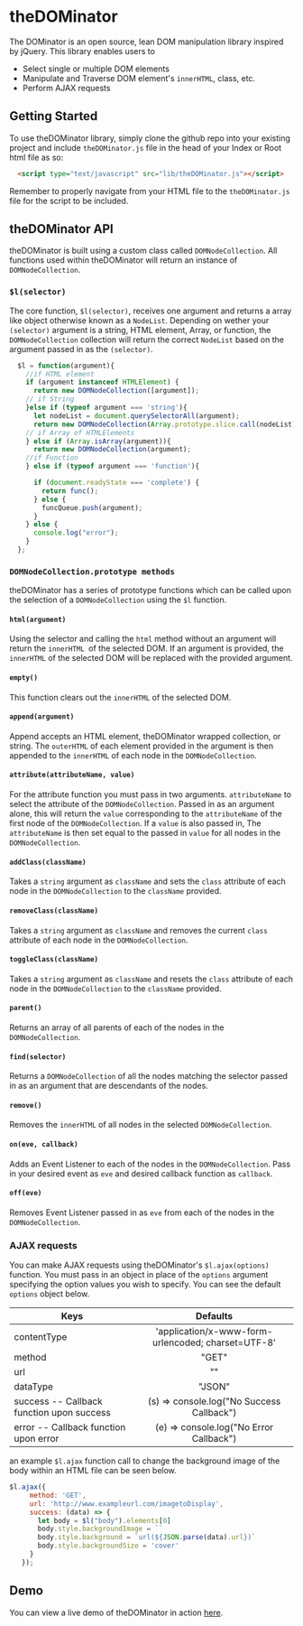 # theDOMinator

The DOMinator is an open source, lean DOM manipulation library inspired by jQuery. This library enables users to

  * Select single or multiple DOM elements
  * Manipulate and Traverse DOM element's ```innerHTML```, class, etc.
  * Perform AJAX requests


## Getting Started

To use theDOMinator library, simply clone the github repo into your existing project and include ```theDOMinator.js``` file in the head of your Index or Root html file as so:

```html
  <script type="text/javascript" src="lib/theDOMinator.js"></script>
```
Remember to properly navigate from your HTML file to the ```theDOMinator.js``` file for the script to be included.

## theDOMinator API

theDOMinator is built using a custom class called ```DOMNodeCollection```. All functions used within theDOMinator will return an instance of ```DOMNodeCollection```.

### `$l(selector)`

The core function, ```$l(selector)```, receives one argument and returns a array like object otherwise known as a ```NodeList```. Depending on wether your ```(selector)``` argument is a string, HTML element, Array, or function, the ```DOMNodeCollection``` collection will return the correct ```NodeList``` based on the argument passed in as the ```(selector)```.

``` js
  $l = function(argument){
    //if HTML element
    if (argument instanceof HTMLElement) {
      return new DOMNodeCollection([argument]);
    // if String
    }else if (typeof argument === 'string'){
      let nodeList = document.querySelectorAll(argument);
      return new DOMNodeCollection(Array.prototype.slice.call(nodeList));
    // if Array of HTMLElements
    } else if (Array.isArray(argument)){
      return new DOMNodeCollection(argument);
    //if Function
    } else if (typeof argument === 'function'){

      if (document.readyState === 'complete') {
        return func();
      } else {
        funcQueue.push(argument);
      }
    } else {
      console.log("error");
    }
  };
  ```
### `DOMNodeCollection.prototype methods`

  theDOMinator has a series of prototype functions which can be called upon the selection of a ```DOMNodeCollection``` using the ```$l``` function.

#### `html(argument)`

  Using the selector and calling the ```html``` method without an argument will return the ```innerHTML ```of the selected DOM. If an argument is provided, the ```innerHTML``` of the selected DOM will be replaced with the provided argument.

#### `empty()`

  This function clears out the ```innerHTML``` of the selected DOM.

#### `append(argument)`

  Append accepts an HTML element, theDOMinator wrapped collection, or string. The ```outerHTML``` of each element provided in the argument is then appended to the ```innerHTML``` of each node in the ```DOMNodeCollection```.

#### `attribute(attributeName, value)`

  For the attribute function you must pass in two arguments. ```attributeName``` to select the attribute of the ```DOMNodeCollection```. Passed in as an argument alone, this will return the ```value``` corresponding to the ```attributeName``` of the first node of the ```DOMNodeCollection```. If a ```value``` is also passed in, The ```attributeName``` is then set equal to the passed in ```value``` for all nodes in the ```DOMNodeCollection```.

#### `addClass(className)`

  Takes a ```string``` argument as ```className``` and sets the ```class``` attribute of each node in the ```DOMNodeCollection``` to the ```className``` provided.

#### `removeClass(className)`

  Takes a ```string``` argument as ```className``` and
  removes the current ```class``` attribute of each node in the ```DOMNodeCollection```.

#### `toggleClass(className)`

  Takes a ```string``` argument as ```className``` and resets the ```class``` attribute of each node in the ```DOMNodeCollection``` to the ```className``` provided.


#### `parent()`

  Returns an array of all parents of each of the nodes in the ```DOMNodeCollection```.

#### `find(selector)`

  Returns a ```DOMNodeCollection``` of all the nodes matching the selector passed in as an argument that are descendants of the nodes.

#### `remove()`

  Removes the ```innerHTML``` of all nodes in the selected ```DOMNodeCollection```.

#### `on(eve, callback)`

  Adds an Event Listener to each of the nodes in the ```DOMNodeCollection```. Pass in your desired event as ```eve``` and desired callback function as ```callback```.

#### `off(eve)`
  Removes Event Listener passed in as ```eve``` from each of the nodes in the ```DOMNodeCollection```.

### AJAX requests

  You can make AJAX requests using theDOMinator's ```$l.ajax(options)``` function. You must pass in an object in place of the ```options``` argument specifying the option values you wish to specify. You can see the default ```options``` object below.


| Keys        | Defaults           |
| ------------- |:-------------:|
| contentType    | 'application/x-www-form-urlencoded; charset=UTF-8' |
| method     | "GET"     |   
|  url | ""    |
|  dataType | "JSON"     |
| success -- Callback function upon success | (s) => console.log("No Success Callback")      |
| error -- Callback function upon error| (e) => console.log("No Error Callback")      |

an example ```$l.ajax``` function call to change the background image of the body within an HTML file can be seen below.


  ```js
  $l.ajax({
       method: 'GET',
       url: 'http://www.exampleurl.com/imagetoDisplay',
       success: (data) => {
         let body = $l("body").elements[0]
         body.style.backgroundImage = ``
         body.style.background = `url(${JSON.parse(data).url})`
         body.style.backgroundSize = 'cover'
       }
     });
```

## Demo

  You can view a live demo of theDOMinator in action [here](http://www.chrishakos.com/theDOMinator).
